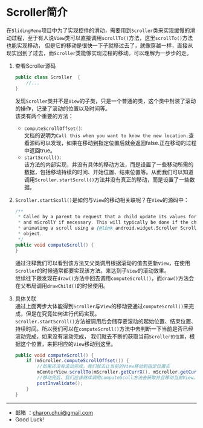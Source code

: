 Scroller简介
===

在`SlidingMenu`项目中为了实现控件的滑动，需要用到`Scroller`类来实现缓慢的滑动过程，至于有人说`View`类可以直接调用`scrollTo()`方法，这里`scrollTo()`方法也能实现移动，
但是它的移动是很快一下子就移过去了，就像穿越一样，直接从现实回到了过去，而`Scroller`类能够实现过程的移动。可以理解为一步步的走。    

1. 查看Scroller源码
    ```java
    public class Scroller  {
    	//...
    }
    ```
    发现`Scroller`类并不是`View`的子类，只是一个普通的类，这个类中封装了滚动的操作，记录了滚动的位置以及时间等。     
该类有两个重要的方法：
	- `computeScrollOffset()`:    
	    文档的说明为`Call this when you want to know the new location.`查看源码可以发现，如果在移动到指定位置后就会返回false.正在移动的过程中返回true。
	- `startScroll()`:     
	    该方法的内部实现，并没有具体的移动方法，而是设置了一些移动所需的数据，包括移动持续的时间、开始位置、结束位置等。从而我们可以知道调用`Scroller.startScroll()`方法并没有真正的移动，而是设置了一些数据。

2. `Scroller.startScoll()`是如何与`View`的移动相关联呢？在`View`的源码中：
    ```java
    /**
     * Called by a parent to request that a child update its values for mScrollX
     * and mScrollY if necessary. This will typically be done if the child is
     * animating a scroll using a {@link android.widget.Scroller Scroller}
     * object.
     */
    public void computeScroll() {
    }
    ```
    通过注释我们可以看到该方法又父类调用根据滚动的值去更新`View`，在使用`Scroller`的时候通常都要实现该方法。来达到子`View`的滚动效果。      
继续往下跟发现在`draw()`方法中回去调用`computeScroll()`，而`draw()`方法会在父布局调用`drawChild()`的时候使用。

3. 具体关联   
    通过上面两步大体能得到`Scroller`与`View`的移动要通过`computeScroll()`来完成，但是在究竟如何进行代码实现。     
    `Scroller.startScroll()`方法被调用后会储存要滚动的起始位置、结束位置、持续时间。所以我们可以在`computeScroll()`方法中去判断一下当前是否已经滚动完成，如果没有滚动完成，
	我们就去不断的获取当前`Scroller的位置`，根据这个位置，来把相应的`View`移动到这里。
    ```java
    public void computeScroll() {
    	if (mScroller.computeScrollOffset()) {
    		//如果还没有滚动完成，我们就去让当前的View移动到指定位置去
    		mCenterView.scrollTo(mScroller.getCurrX(), mScroller.getCurrY());
    		//移动完后，我们应该继续调用computeScoll方法去获取并且移动当前View。所以我们调用invalidate方法去请求重绘，这样父类就会调用computeScroll
    		postInvalidate();
    	}
    }
    ```

---

- 邮箱 ：charon.chui@gmail.com  
- Good Luck! 
